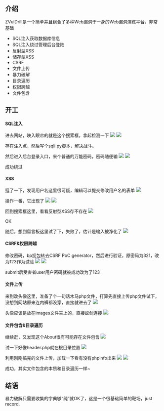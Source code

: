 ## 介绍
ZVulDrill是一个简单并且组合了多种Web漏洞于一身的Web漏洞演练平台，非常基础

- SQL注入获取数据库信息
- SQL注入绕过管理后台登陆
- 反射型XSS
- 储存型XSS
- CSRF
- 文件上传
- 暴力破解
- 目录遍历
- 权限跨越
- 文件包含

## 开工
#### SQL注入
进去网站，映入眼帘的就是这个搜索框，拿起检测一下
![](https://github.com/saiyanlee/Record/blob/master/Web/ZVulDrill/images/1.PNG)
![](https://github.com/saiyanlee/Record/tree/master/Web/ZVulDrill/images/2.PNG)

存在注入点，然后写个sqli.py脚本，解决战斗。

然后进入后台登录入口，来个普通的万能密码，密码随便输
![](https://github.com/saiyanlee/Record/tree/master/Web/ZVulDrill/images/3.PNG)
![](https://github.com/saiyanlee/Record/tree/master/Web/ZVulDrill/images/4.PNG)

成功绕过

#### XSS
逛了一下，发现用户名这里很可疑，编辑可以提交修改用户名的表单
![](https://github.com/saiyanlee/Record/tree/master/Web/ZVulDrill/images/5.PNG)

操作一番，它出现了
![](https://github.com/saiyanlee/Record/tree/master/Web/ZVulDrill/images/6.PNG)
![](https://github.com/saiyanlee/Record/tree/master/Web/ZVulDrill/images/7.PNG)

回到搜索框这里，看看反射型XSS存不存在
![](https://github.com/saiyanlee/Record/tree/master/Web/ZVulDrill/images/8.PNG)

OK

随后，想到留言板这里试了下，失败了，估计是输入被净化了
![](https://github.com/saiyanlee/Record/tree/master/Web/ZVulDrill/images/9.PNG)

#### CSRF&权限跨越
修改密码，bp捉包转去CSRF PoC generator，然后进行验证，原密码为321，改为123作为试验
![](https://github.com/saiyanlee/Record/tree/master/Web/ZVulDrill/images/10.PNG)
![](https://github.com/saiyanlee/Record/tree/master/Web/ZVulDrill/images/11.PNG)

submit后受害者user用户密码就被成功改为了123

#### 文件上传
来到改头像这里，准备了个一句话木马php文件，打算先直接上传php文件试下，没想到网站原来连内裤都没穿，直接就进去了
![](https://github.com/saiyanlee/Record/tree/master/Web/ZVulDrill/images/12.PNG)

头像应该是放在images文件夹上的，直接蚁剑连接
![](https://github.com/saiyanlee/Record/tree/master/Web/ZVulDrill/images/13.PNG)

#### 文件包含&目录遍历
继续逛，又发现这个About很有可能存在文件包含
![](https://github.com/saiyanlee/Record/tree/master/Web/ZVulDrill/images/14.PNG)

试一下好像header.php就在根目录位置
![](https://github.com/saiyanlee/Record/tree/master/Web/ZVulDrill/images/15.PNG)

利用刚刚搞完的文件上传，加载一下看有没有phpinfo出来
![](https://github.com/saiyanlee/Record/tree/master/Web/ZVulDrill/images/16.PNG)
![](https://github.com/saiyanlee/Record/tree/master/Web/ZVulDrill/images/17.PNG)

成功，其实文件包含的本质和目录遍历一样~

## 结语
暴力破解只需要收集的字典够“纯”就OK了，这是一个很基础简单的靶场，just record.
